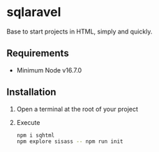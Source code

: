 # sqlaravel

Base to start projects in HTML, simply and quickly.

## Requirements

- Minimum Node v16.7.0

## Installation

1. Open a terminal at the root of your project

2. Execute
   
   ```bash
   npm i sqhtml
   npm explore sisass -- npm run init
   ```




